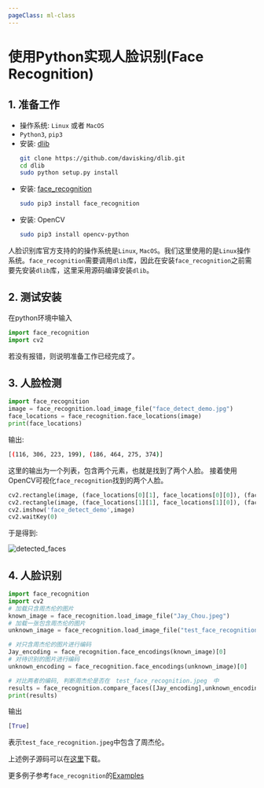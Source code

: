 ```yaml
---
pageClass: ml-class
---
```


# 使用Python实现人脸识别(Face Recognition)

## 1. 准备工作
- 操作系统: `Linux` 或者 `MacOS`
- `Python3`, `pip3`
- 安装: [dlib](https://github.com/davisking/dlib)
    ``` bash
    git clone https://github.com/davisking/dlib.git
    cd dlib
    sudo python setup.py install
    ```
- 安装: [face_recognition](https://github.com/ageitgey/face_recognition)
    ``` bash
    sudo pip3 install face_recognition
    ```
- 安装: OpenCV
    ``` bash
    sudo pip3 install opencv-python
    ```
人脸识别库官方支持的的操作系统是`Linux`, `MacOS`。我们这里使用的是`Linux`操作系统。`face_recognition`需要调用`dlib`库，因此在安装`face_recognition`之前需要先安装`dlib`库，这里采用源码编译安装`dlib`。

## 2. 测试安装
在python环境中输入
``` python
import face_recognition
import cv2
```
若没有报错，则说明准备工作已经完成了。

## 3. 人脸检测
``` python
import face_recognition
image = face_recognition.load_image_file("face_detect_demo.jpg")
face_locations = face_recognition.face_locations(image)
print(face_locations)
```
输出:
```bash
[(116, 306, 223, 199), (186, 464, 275, 374)]
```
这里的输出为一个列表，包含两个元素，也就是找到了两个人脸。
接着使用OpenCV可视化`face_recognition`找到的两个人脸。

```python
cv2.rectangle(image, (face_locations[0][1], face_locations[0][0]), (face_locations[0][3], face_locations[0][2]), (0,123,234), 2)
cv2.rectangle(image, (face_locations[1][1], face_locations[1][0]), (face_locations[1][3], face_locations[1][2]), (0,123,234), 2)
cv2.imshow('face_detect_demo',image)
cv2.waitKey(0)
```
于是得到:

![detected_faces](/images/ml/face_recognition/detected_faces.png)

## 4. 人脸识别
```python
import face_recognition
import cv2
# 加载只含周杰伦的图片
known_image = face_recognition.load_image_file("Jay_Chou.jpeg")
# 加载一张包含周杰伦的图片
unknown_image = face_recognition.load_image_file("test_face_recognition.jpeg")

# 对只含周杰伦的图片进行编码
Jay_encoding = face_recognition.face_encodings(known_image)[0]
# 对待识别的图片进行编码
unknown_encoding = face_recognition.face_encodings(unknown_image)[0]

# 对比两者的编码, 判断周杰伦是否在　test_face_recognition.jpeg　中
results = face_recognition.compare_faces([Jay_encoding],unknown_encoding)
print(results)
```
输出
```python
[True]
```
表示`test_face_recognition.jpeg`中包含了周杰伦。

上述例子源码可以在[这里](https://github.com/way2ml/codeSource/tree/master/ml/face_recognition)下载。

更多例子参考`face_recognition`的[Examples](https://github.com/ageitgey/face_recognition)



<Livere id="city" uid="MTAyMC80NDg0Mi8yMTM2Mw=="/>